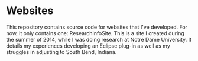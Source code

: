 # Websites

This repository contains source code for websites that I've developed. 
For now, it only contains one: ResearchInfoSite. This is a site I created during the summer of 2014, while I was doing research at Notre Dame University. It details my experiences developing an Eclipse plug-in as well as my struggles in adjusting to South Bend, Indiana. 
